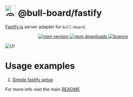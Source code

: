 # <img alt="@bull-board" src="https://raw.githubusercontent.com/felixmosh/bull-board/master/packages/ui/src/static/images/logo.svg" width="35px" /> @bull-board/fastify 

[Fastify.js](https://www.fastify.io/) server adapter for `bull-board`.

<p align="center">
  <a href="https://www.npmjs.com/package/@bull-board/fastify">
    <img alt="npm version" src="https://img.shields.io/npm/v/@bull-board/fastify">
  </a>
  <a href="https://www.npmjs.com/package/bull-board">
    <img alt="npm downloads" src="https://img.shields.io/npm/dw/bull-board">
  </a>
  <a href="https://github.com/vcapretz/bull-board/blob/master/LICENSE">
    <img alt="licence" src="https://img.shields.io/github/license/vcapretz/bull-board">
  </a>
<p>

![UI](https://raw.githubusercontent.com/felixmosh/bull-board/master/screenshots/dashboard.png)

# Usage examples
1. [Simple fastify setup](https://github.com/felixmosh/bull-board/tree/master/examples/with-fastify)


For more info visit the main [README](https://github.com/felixmosh/bull-board#readme)
